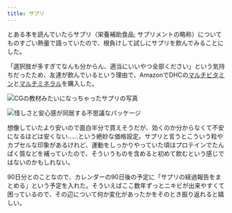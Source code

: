 ```yaml
---
title: サプリ
---
```

とある本を読んでいたらサプリ（栄養補助食品; サプリメントの略称）についてものすごい熱量で語っていたので、根負けして試しにサプリを飲んでみることにした。

「選択肢が多すぎてなんも分からん、適当にいいやつ全部ください」という気持ちだったため、友達が飲んでいるという理由で、AmazonでDHCの[マルチビタミン](https://www.amazon.co.jp/dp/B00GX1E3R6?th=1)と[マルチミネラル](https://www.amazon.co.jp/dp/B01MSSWA5K)を購入した。

![](https://lh3.googleusercontent.com/docs/ADP-6oGtnj3JYbAlSY1Z9CnPHMr35MCt_Tps5y9a09WWLPVeXG0yel0msl5PepsqLfqCtMlyhC7-Sqj0p6tLWDpb3O2gBxiEdxTyVfYUc7c5qEff_xptr90odtHcQ68k22p-HX7nHy7dRvoLTTd11jhdfpU95QZEYrN4ax9gfyCbhvcTxZYTuh8qr5znDgsJI91vY7Gxp8BwlHEky5eTkyFQ7dLvTnP-FQv8D3a8U2WLiOJvbjQSXu6trr8MoIaFbPRpiH9WDJuyd2BNNk4fIB9K9dlr07U8ZiC1LirADSDnj2xICisfVNcbx-6OFMHBUuQSogBPXECYgVdvuDw8BhMSRIgY4DWrThFGek1QnJJGt1sVZ1EspoVmBRsIjeJTUH7gZraM8eGd2d-YmnTxr5qqok3rYzQRzk8DIl2_0FLQyOdUMjybMrbX3aanv5eTaVALSOLEbck0kQN8QRHoSBOl1m0K0bbPApxo_Rx8KeXSXzTuFc2gDz5ndpazqv_XPIp1uEOietnmWsmN5BMuaOZYuOD9FbNhMG0Hk2rU4K3HiYpKN1jdUAcoX6DMEq-tFAaguYPeFheB9dUBSoM0yS8RhixSvYs4UnTOZ0yazJoUfOHwGOEIub2BovCZpj0az-SbCbdssMcnLlcvcNhETKLVsw70wKKCiXPcGrlTRIFr74H3yhzBIw23UUvMDSmJO7lJrwNlAmi5vyAJF0mjyKxRYRIfvrccx5rFi8j3X_GWMwwkNY5jpCklPpPZ7qEWOIDYKTkZ-_HMXvk1VTqB7sT0QE76YgYZ52-54o4BJiiU0Yz3UV5XzxGSXQnJSS712JsnsaLmoHpZsoAL9imc61dW15flLCIveqZ9_h2VC5G4iz-qD4NGUyOufmOJnIyjrUIaKIfOE5Zxrb_RXKZLSSWJCfvD4BOy2DAkJxjSNRx2K5C2J-RFzab-F8frxJLCYNdIzbvBmHHJexYu0xJkbuyQz-2apnBI_LCPTbOX-DtqL2h6Ft563zJbga7UInfsK_CxLYwMsFe0aZ-4QLQ9i4ANp-xvTtMmKHg_JeuMXFlQM2d7T5jxtPHRAG0KLDWtO6aZRK6ZJAURzFx1HbUgBrFgGGUa3KTdVCjgEIt9XMh-VPTJo9BuLKwjkBuJTPDnvEWfrvYy7ixdf81-j30jUZ6_dq4jDY4JuqW9JyL9-MbhgZTAX2bZzA-mRM3-wjgjNFji9jwFtHM3ViWBo4eV4HZoHZ0kPlx1YVanhJZ4pSvBDlcoZdzU "CGの教材みたいになっちゃったサプリの写真")

![](https://lh3.googleusercontent.com/docs/ADP-6oGkt7zaC4aP07HhnUyo77y5QoEqHDSmQKtR66VAVkolC6NGKrpu6mtOJziq3T2hiFwOMLY7b9xkokoMViFoNj4MaHtEvY_2t9VkH07voNqSdvIULPyhhyQLZ8mbXSa5AWRtt2qw43d8TpirljlfWa4X6ZxDiSycUAUrGYqr9ryXvpihfzaGn7r7BVcnttzc3UwLbc7clcLWlvZGWdYI100XZ-E2GMWJWdqYAyXvt4oHEjzIyKpOSnTsW_gmmZXEstfpOJxiW4LnPAswmFFhhJxpSB3tCoNWlNYDpvwBVzPKIZyPGVtHfi7cQvvPu7Ze7etro_nP-wm-GBvDTsqy1j2BeSElvEgr5MaujvaDSgWBMSh-dEE-9Irt77tVlnSCw0kFzHqjYEo4XVUmn7rpLqZnjm7YiHSqI2OtgfSgjRulehkNDfklbURp5kngmEbmd4viknjzkV5LS72ZUhHAGP2qbqjDhRvOE7L7cGaul14824atVxj_JoBMrxGLzEX9pOQT2uUuty3gX2mObEfV-GQQVytTG88fNtd37YXBGfBiMmJ8RiXVlMdTJMfBWC8yQy4gi_1BTsOw--dVP-7R4pKwUNEAoB3RXpnRjRwyYeAmERBW-cjLlHIaSw9TBd01_1WiYwFZ5pFBFKGI9tJy5r9QpOwoySKKgWRcnr0gylJApWywXujfZQSxSXU4k2VO_7anlfAszZj2gszluzv6LyIAxVJre2KnY3BsyMu33ca4I9djFG8ZRs6g_LG42K-E5RLGphyxoRDiRE5OklIgHrvd9oglRrlaglJMhfGhYNzoNCEVo_ovUU0bvWwReoMpS8WXuLXJG4V-8Vrvyqf3Fll5zyKLUSuRkx_ZFEbNI1cvYFAugQv234yLXFk2qDxS-KJXoZwaVePGoqA1_qbivZ4aVJsgN88hV-lreLh__OFU1l3Zou09g0yt836TSHHtZa7cR6ENPl1ESeQlYnW3YcFlnstu0Au8YAKmu3aOe_Q43qWxTGZc7Rgk3ObwXyjPp14NS8mvkgzH1O8tQHo72ymtWjX_b9IOFvRB73BQLSftUELzV9Dg4QYbyMrnAWhBo5ByUXNdXiIQ3AEmQb824bS5U17y2yjKn1dtvGq_Vp4K8hp6p5NFuoOj-hdjN4hiPz9JVzZgx3Hm8jgKn7pgJlc5ttwVmcNaj-vCWcgdjk6Z6udgPPIwZpvhw7fpCz1PBPrZEmDZA8dp-bCWld6VHOfuFrvVLw-yoJCEmv7SqsLkwPXv "怪しさと安心感が同居する不思議なパッケージ")

想像していたより安いので面白半分で買えそうだが、効くのか分からなくて不安になるほどは安くない……という絶妙な価格設定。サプリと言うとこういう粒やカプセルな印象があるけれど、運動をしっかりやっていた頃はプロテインでたんぱく質などを補っていたので、そういうものを含めると初めて飲むという感じではないのかもしれない。

90日分とのことなので、カレンダーの90日後の予定に「サプリの経過報告をまとめる」という予定を入れた。そういえばここ数年ずっとニキビが出来やすくて困っているので、その辺について何か変化があったかをそのとき振り返れると嬉しい。
